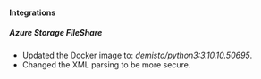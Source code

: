 
#### Integrations
##### Azure Storage FileShare
- Updated the Docker image to: *demisto/python3:3.10.10.50695*.
- Changed the XML parsing to be more secure.
